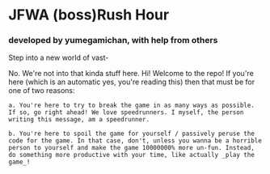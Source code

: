 # JFWA (boss)Rush Hour
### developed by yumegamichan, with help from others

Step into a new world of vast-

No. We're not into that kinda stuff here.
Hi! Welcome to the repo! If you're here (which is an automatic yes, you're reading this) then that must be for one of two reasons:

    a. You're here to try to break the game in as many ways as possible. If so, go right ahead! We love speedrunners. I myself, the person writing this message, am a speedrunner.

    b. You're here to spoil the game for yourself / passively peruse the code for the game. In that case, don't, unless you wanna be a horrible person to yourself and make the game 10000000% more un-fun. Instead, do something more productive with your time, like actually _play the game_!